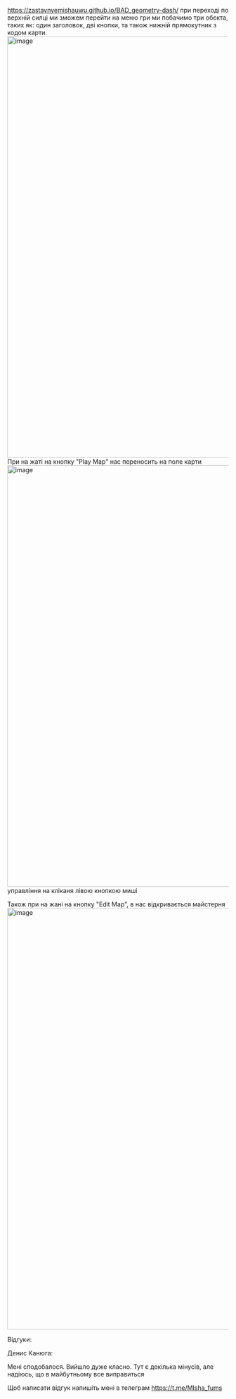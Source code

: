 https://zastavnyemishauwu.github.io/BAD_geometry-dash/ 
при переході по верхній силці ми зможем перейти на меню гри ми побачимо три обєкта, таких як: один заголовок, дві кнопки, та також нижній прямокутник з кодом карти.
<img width="960" alt="image" src="https://github.com/ZastavnyeMishaUwU/BAD_geometry-dash/assets/103821356/015e64fa-f164-485e-911a-2718715e2868">
При на жаті на кнопку "Play Map" нас переносить на поле карти
<img width="960" alt="image" src="https://github.com/ZastavnyeMishaUwU/BAD_geometry-dash/assets/103821356/c57db76a-aa36-4251-beb6-d812399a4707">
управління на кліканя лівою кнопкою миші


Також при на жані на кнопку "Edit Map", в нас відкривається майстерня
<img width="960" alt="image" src="https://github.com/ZastavnyeMishaUwU/BAD_geometry-dash/assets/103821356/3662fecb-ba5b-41fd-8e96-a3ea3aad9a83">

Відгуки:

  Денис Канюга:
 
  Мені сподобалося. Вийшло дуже класно. Тут є декілька мінусів, але надіюсь, що в майбутньому все виправиться




Щоб написати відгук напишіть мені в телеграм https://t.me/MIsha_fums






